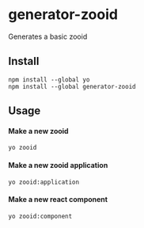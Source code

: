 # generator-zooid
Generates a basic zooid

## Install
```
npm install --global yo
npm install --global generator-zooid
```

## Usage
#### Make a new zooid
```
yo zooid
```
#### Make a new zooid application
```
yo zooid:application
```
#### Make a new react component
```
yo zooid:component
```
